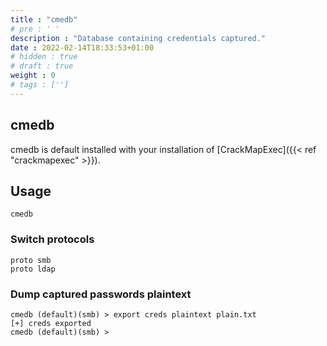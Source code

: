 ```yaml
---
title : "cmedb"
# pre : ' '
description : "Database containing credentials captured."
date : 2022-02-14T18:33:53+01:00
# hidden : true
# draft : true
weight : 0
# tags : ['']
---
```


## cmedb

cmedb is default installed with your installation of [CrackMapExec]({{< ref "crackmapexec" >}}).

## Usage

```plain
cmedb
```

### Switch protocols

```plain
proto smb
proto ldap
```

### Dump captured passwords plaintext

```plain
cmedb (default)(smb) > export creds plaintext plain.txt
[+] creds exported
cmedb (default)(smb) >
```
